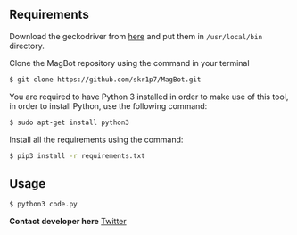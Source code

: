 ## Requirements

Download the geckodriver from [here](https://github.com/mozilla/geckodriver/releases/download/v0.26.0/geckodriver-v0.26.0-linux64.tar.gz) and put them in ```/usr/local/bin``` directory.

Clone the MagBot repository using the command in your terminal

```bash
$ git clone https://github.com/skr1p7/MagBot.git
```

You are required to have Python 3 installed in order to make use of this tool, in order to install Python, use the following command:

```bash
$ sudo apt-get install python3 
```

Install all the requirements using the command:

```bash
$ pip3 install -r requirements.txt
```

## Usage

```bash
$ python3 code.py
```

**Contact developer here**
[Twitter](https://twitter.com/0xskr1p7)